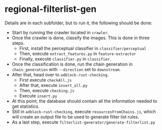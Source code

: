 # regional-filterlist-gen

Details are in each subfolder, but to run it, the following should be done:

* Start by running the crawler located in `crawler`.
* Once the crawler is done, classify the images. This is done in three steps.
    - First, install the perceptual classifier in `classifier/perceptual`
    - Then, execute `extract_features.py` in `feature-extractor`
    - Finally, execute `classifier.py` in `classifier`.
* Once the classification is done, run the chain generation in `chain_generation` with `--direction` set to `downstream`.
* After that, head over to `adblock-rust-checking`.
    - First execute `checkAll.js`
    - After that, execute `insert_all.py`
    - Then, execute `checking.js`
    - Execute `insert.py`
* At this point, the database should contain all the information needed to get statistics.
* Still in `adblock-rust-checking`, execute `resourcesFromChains.js`, which will create an output file to be used to generate filter list rules.
* As a last step, execute `filterlist-generator/generate-filterlist.py`